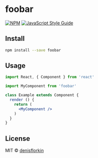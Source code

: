 # foobar

> 

[![NPM](https://img.shields.io/npm/v/foobar.svg)](https://www.npmjs.com/package/foobar) [![JavaScript Style Guide](https://img.shields.io/badge/code_style-standard-brightgreen.svg)](https://standardjs.com)

## Install

```bash
npm install --save foobar
```

## Usage

```jsx
import React, { Component } from 'react'

import MyComponent from 'foobar'

class Example extends Component {
  render () {
    return (
      <MyComponent />
    )
  }
}
```

## License

MIT © [denisflorkin](https://github.com/denisflorkin)
